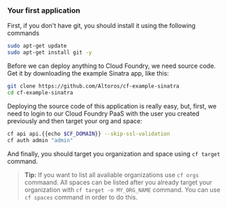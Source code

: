### Your first application

First, if you don't have git, you should install it using the following commands

```sh
sudo apt-get update
sudo apt-get install git -y
```

Before we can deploy anything to Cloud Foundry, we need source code. Get it by downloading the example Sinatra app, like this:

```sh
git clone https://github.com/Altoros/cf-example-sinatra
cd cf-example-sinatra
```

Deploying the source code of this application is really easy, but, first, we need to login to our Cloud Foundry PaaS with the user you created previously and then target your org and space:

```sh
cf api api.{{echo $CF_DOMAIN}} --skip-ssl-validation
cf auth admin "admin"
```

And finally, you should target you organization and space using `cf target` command.

> **Tip:** If you want to list all avaliable organizations use `cf orgs` commaand. All spaces can be listed after you already target your organization with `cf target -o MY_ORG_NAME` command. You can use `cf spaces` command in order to do this.

